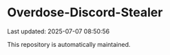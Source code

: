 # Overdose-Discord-Stealer

Last updated: 2025-07-07 08:50:56

This repository is automatically maintained.
